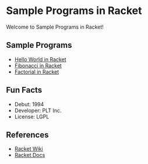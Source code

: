 # Sample Programs in Racket

Welcome to Sample Programs in Racket!

## Sample Programs

- [Hello World in Racket](https://therenegadecoder.com/code/hello-world-in-racket/)
- [Fibonacci in Racket](https://github.com/TheRenegadeCoder/sample-programs/issues/1852)
- [Factorial in Racket](https://github.com/TheRenegadeCoder/sample-programs/issues/1853)





## Fun Facts

- Debut: 1994
- Developer: PLT Inc.
- License: LGPL

## References

- [Racket Wiki](https://en.wikipedia.org/wiki/Racket_(programming_language))
- [Racket Docs](https://racket-lang.org/)
